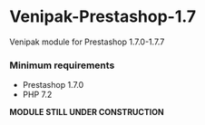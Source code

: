 # Venipak-Prestashop-1.7
Venipak module for Prestashop 1.7.0-1.7.7

### Minimum requirements
- Prestashop 1.7.0
- PHP 7.2

**MODULE STILL UNDER CONSTRUCTION**
